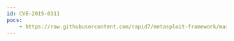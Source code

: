 ```yaml
---
id: CVE-2015-0311
pocs:
    - https://raw.githubusercontent.com/rapid7/metasploit-framework/master/modules/exploits/multi/browser/adobe_flash_uncompress_zlib_uaf.rb
---
```

